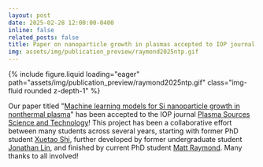```yaml
---
layout: post
date: 2025-02-28 12:00:00-0400
inline: false
related_posts: false
title: Paper on nanoparticle growth in plasmas accepted to IOP journal
img: assets/img/publication_preview/raymond2025ntp.gif
---
```


<div class="row mt-4 justify-content-center">
    <div class="col-sm-12 col-md-6">
        {% include figure.liquid loading="eager" path="assets/img/publication_preview/raymond2025ntp.gif" class="img-fluid rounded z-depth-1" %}
    </div>
</div>

Our paper titled "[Machine learning models for Si nanoparticle growth in nonthermal plasma](https://iopscience.iop.org/article/10.1088/1361-6595/adbae1)" has been accepted to the IOP journal [Plasma Sources Science and Technology](https://iopscience.iop.org/journal/0963-0252)!
This project has been a collaborative effort between many students across several years, starting with former PhD student [Xuetao Shi](https://www.linkedin.com/in/xuetao-shi/), further developed by former undergraduate student [Jonathan Lin](https://www.linkedin.com/in/linjonathan2001/), and finished by current PhD student [Matt Raymond](mraymond.info).
Many thanks to all involved!